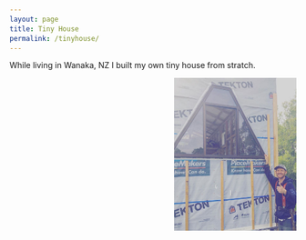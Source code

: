 ```yaml
---
layout: page
title: Tiny House
permalink: /tinyhouse/
---
```


While living in Wanaka, NZ I built my own tiny house from stratch.

<img align="right" src="files/tinyhouse.jpg" alt="tinyhouse" style="width:215px; padding-left: 5px"/>
